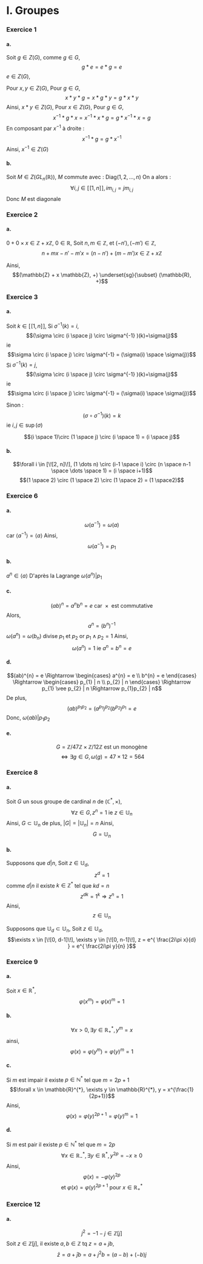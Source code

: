 # I. Groupes
### Exercice 1
#### a.
Soit $g \in Z(G)$, comme $g \in G$, 
$$g * e = e * g = e $$
$e \in Z(G)$, 

Pour $x, y\in Z(G)$, 
Pour $g \in G$, 
$$x * y * g = x * g * y = g * x * y$$
Ainsi, $x*y \in Z(G)$, 
Pour $x \in Z(G)$, 
Pour $g \in G$, 
$$x^{-1} * g * x=x^{-1} * x * g = g * x^{-1} * x =  g$$
En composant par $x^{-1}$ à droite : 
$$x^{-1} * g = g * x^{-1}$$
Ainsi, $x^{-1} \in Z(G)$

#### b.
Soit $M \in Z(GL_{n}(\mathbb{R}))$, $M$ commute avec : $\mathrm{Diag}(1, 2, \dots, n)$ 
On a alors : 
$$\forall i, j \in [\![1, n]\!], im_{i, j} = j m_{i, j}$$
Donc $M$ est diagonale 

### Exercice 2
#### a.
$0+0 \times x\in \mathbb{Z} + x \mathbb{Z}$, $0 \in \mathbb{R}$, 
Soit $n, m \in \mathbb{Z}$, et $(-n'), (-m') \in \mathbb{Z}$, 
$$n + mx - n' - m'x = (n-n') + (m-m')x \in \mathbb{Z} + x\mathbb{Z}$$

Ainsi, 
$$(\mathbb{Z} + x \mathbb{Z}, +) \underset{sg}{\subset} (\mathbb{R}, +)$$




### Exercice 3
#### a.
Soit $k \in [\![1, n]\!]$, 
Si $\sigma^{-1}(k) = i$, 
$$(\sigma \circ (i \space j) \circ \sigma^{-1} )(k)=\sigma(j)$$
ie 
$$\sigma \circ (i \space j) \circ \sigma^{-1} = (\sigma(i) \space \sigma(j))$$
Si $\sigma^{-1}(k) = j$, 
$$(\sigma \circ (i \space j) \circ \sigma^{-1} )(k)=\sigma(j)$$
ie 
$$\sigma \circ (i \space j) \circ \sigma^{-1} = (\sigma(i) \space \sigma(j))$$

Sinon :
$$(\sigma \circ \sigma^{-1})(k) = k$$
ie $i, j \in \sup(\sigma)$


$$(i \space 1)\circ (1 \space j) \circ (i \space 1) = (i \space j)$$

#### b.
$$\forall i \in [\![2, n]\!], (1 \dots n) \circ (i-1 \space i) \circ (n \space n-1 \space \dots \space 1) = (i \space i+1)$$
$$(1 \space 2) \circ (1 \space 2) \circ (1 \space 2) = (1 \space2)$$

### Exercice 6
#### a.
$$\omega(a^{-1}) = \omega(a)$$
car $\left< a^{-1}  \right> = \left< a \right>$
Ainsi, 
$$\omega(a^{-1}) = p_{1}$$


#### b.
$a^{n} \in \left< a \right>$
D'après la Lagrange $\omega (a^{n}) | p_{1}$

####  c.
$$(ab)^{n} = a^{n}b^{n} = e \text{ car }\times \text{ est commutative}$$
Alors, 
$$a^{n} = (b^{n})^{-1}$$
$\omega(a^{n}) = \omega(b_{n})$ divise $p_{1}$ et $p_{2}$ or $p_{1} \wedge p_{2} = 1$ Ainsi, 
$$\omega(a^{n}) = 1 \text{ ie } a^{n} = b^{n} = e$$

#### d.
$$(ab)^{n} = e \Rightarrow \begin{cases}
a^{n} = e \\
b^{n} = e
\end{cases} \Rightarrow \begin{cases}
p_{1} | n \\
p_{2} | n
\end{cases} \Rightarrow p_{1} \vee p_{2} | n \Rightarrow p_{1}p_{2} | n$$
De plus,
$$(ab)^{p_{1}p_{2}} = (a^{p_{1}})^{p_{2}}(b^{p_{2}})^{p_{1}} = e $$
Donc, $\omega(ab) | p_{1}p_{2}$

#### e.
$$G = \mathbb{Z} / 47 \mathbb{Z} \times \mathbb{Z} / 12 \mathbb{Z} \text{ est un monogène }$$
$$\Leftrightarrow \exists g \in G, \omega(g) = 47 \times 12 = 564$$

### Exercice 8
#### a.
Soit $G$ un sous groupe de cardinal $n$ de $(\mathbb{C}^{*}, \times)$, 
$$\forall z \in G, z^{n} = 1 \text{ ie } z \in \mathbb{U}_{n}$$
Ainsi, $G \subset \mathbb{U}_{n}$ de plus, $\left| G\right| = \left| \mathbb{U}_{n}\right| = n$
Ainsi, 
$$G = \mathbb{U}_{n}$$

#### b.
Supposons que $d | n$, 
Soit $z \in \mathbb{U}_{d}$, 
$$z^{d} = 1$$
comme $d | n$ il existe $k \in \mathbb{Z}^{*}$ tel que $kd =n$
$$z^{dk} = 1^{k} \Rightarrow z^{n} = 1$$
Ainsi, 
$$z \in \mathbb{U}_{n}$$

Supposons que $\mathbb{U}_{d} \subset \mathbb{U}_{n}$, 
Soit $z \in \mathbb{U}_{d}$, 
$$\exists x \in [\![0, d-1]\!], \exists y \in [\![0, n-1]\!], z = e^{ \frac{2i\pi x}{d} } = e^{ \frac{2i\pi y}{n} }$$




### Exercice 9
#### a.
Soit $x \in \mathbb{R}^{*}$, 
$$\varphi(x^{m}) = \varphi(x)^{m} = 1$$
#### b.
$$\forall x > 0, \exists y \in \mathbb{R}_{+}^{*}, y^{m} = x$$
ainsi, 
$$\varphi(x) = \varphi(y^{m}) = \varphi(y)^{m} = 1$$

#### c.
Si $m$ est impair il existe $p \in \mathbb{N}^{*}$ tel que $m=2p+1$
$$\forall x \in \mathbb{R}^{*}, \exists y \in \mathbb{R}^{*}, y = x^{\frac{1}{2p+1}}$$
Ainsi, 
$$\varphi(x) = \varphi(y)^{2p+1} = \varphi(y)^{m} = 1$$

#### d.
Si $m$ est pair il existe $p \in \mathbb{N}^{*}$ tel que $m=2p$
$$\forall x \in \mathbb{R}_{-}^{*}, \exists y \in \mathbb{R}^{*}, y^{2p} = -x\geq 0$$
Ainsi, 
$$\varphi(x) = -\varphi(y)^{2p}$$
$$\text{ et }\varphi(x) = \varphi(y)^{2p+1} \text{ pour }x \in \mathbb{R}_{+}^{*}$$


### Exercice 12
#### a.
$$j^{2} = -1-j \in \mathbb{Z}[j]$$
Soit $z \in \mathbb{Z}[j]$, il existe $a, b \in \mathbb{Z}$ tq $z = a+jb$, 
$$\bar{z} = a+\bar{j}b = a+ j^{2}b = (a-b) + (-b)j$$
